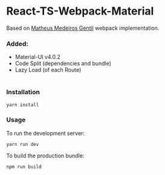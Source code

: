 # React-TS-Webpack-Material

Based on [Matheus Medeiros Gentil](https://github.com/gentil93) webpack implementation.

### Added:
* Material-UI v4.0.2
* Code Split (dependencies and bundle)
* Lazy Load (of each Route)
<br/><br/>


### Installation
```
yarn install
```

### Usage
To run the development server:
```
yarn run dev
```


To build the production bundle:
```
npm run build
```
